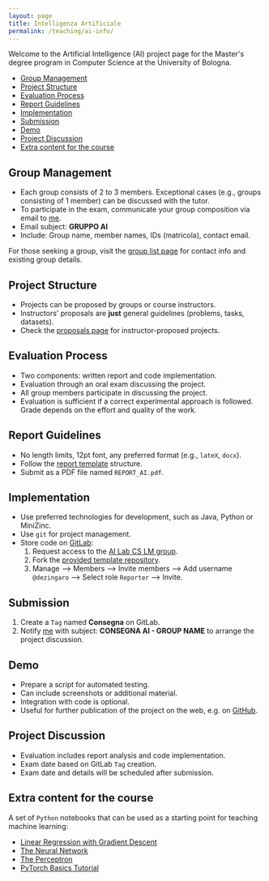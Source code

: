 ```yaml
---
layout: page
title: Intelligenza Artificiale
permalink: /teaching/ai-info/
---
```


Welcome to the Artificial Intelligence (AI) project page for the Master's degree program in Computer Science at the University of Bologna.

- [Group Management](#group-management)
- [Project Structure](#project-structure)
- [Evaluation Process](#evaluation-process)
- [Report Guidelines](#report-guidelines)
- [Implementation](#implementation)
- [Submission](#submission)
- [Demo](#demo)
- [Project Discussion](#project-discussion)
- [Extra content for the course](#extra-content-for-the-course)

## Group Management

- Each group consists of 2 to 3 members. Exceptional cases (e.g., groups consisting of 1 member) can be discussed with the tutor.
- To participate in the exam, communicate your group composition via email to [me](mailto:stefanopio.zingaro@unibo.it).
- Email subject: **GRUPPO AI**
- Include: Group name, member names, IDs (matricola), contact email.

For those seeking a group, visit the [group list page](groups) for contact info and existing group details.

## Project Structure

- Projects can be proposed by groups or course instructors.
- Instructors' proposals are **just** general guidelines (problems, tasks, datasets).
- Check the [proposals page](proposals) for instructor-proposed projects.

## Evaluation Process

- Two components: written report and code implementation.
- Evaluation through an oral exam discussing the project.
- All group members participate in discussing the project.
- Evaluation is sufficient if a correct experimental approach is followed. Grade depends on the effort and quality of the work.

## Report Guidelines

- No length limits, 12pt font, any preferred format (e.g., `lateX`, `docx`).
- Follow the [report template](../report) structure.
- Submit as a PDF file named `REPORT_AI.pdf`.

## Implementation

- Use preferred technologies for development, such as Java, Python or MiniZinc.
- Use `git` for project management.
- Store code on [GitLab](http://gitlab.com):
  1. Request access to the [AI Lab CS LM group](https://gitlab.com/ai_lab_cs_lm/2023_2024).
  2. Fork the [provided template repository](https://gitlab.com/ai_lab_cs_lm/2023_2024/ai_course_template.git).
  3. Manage --> Members --> Invite members --> Add username `@dezingaro` --> Select role `Reporter` --> Invite.

## Submission

1. Create a `Tag` named **Consegna** on GitLab.
2. Notify [me](mailto:stefanopio.zingaro@unibo.it) with subject: **CONSEGNA AI - GROUP NAME** to arrange the project discussion.

## Demo

- Prepare a script for automated testing.
- Can include screenshots or additional material.
- Integration with code is optional.
- Useful for further publication of the project on the web, e.g. on [GitHub](http://github.com).

## Project Discussion

- Evaluation includes report analysis and code implementation.
- Exam date based on GitLab `Tag` creation.
- Exam date and details will be scheduled after submission.

## Extra content for the course

A set of `Python` notebooks that can be used as a starting point for teaching machine learning:

- [Linear Regression with Gradient Descent](https://vscode.dev/github/lozingaro/lozingaro.github.io/blob/main/assets/src/linear-regression-w-gradient-descent.ipynb)
- [The Neural Network](https://vscode.dev/github/lozingaro/lozingaro.github.io/blob/main/assets/src/nn-rulez.ipynb)
- [The Perceptron](https://vscode.dev/github/lozingaro/lozingaro.github.io/blob/main/assets/src/percettrone.ipynb)
- [PyTorch Basics Tutorial](https://vscode.dev/github/lozingaro/lozingaro.github.io/blob/main/assets/src/pytorch_classification_framework.ipynb)
